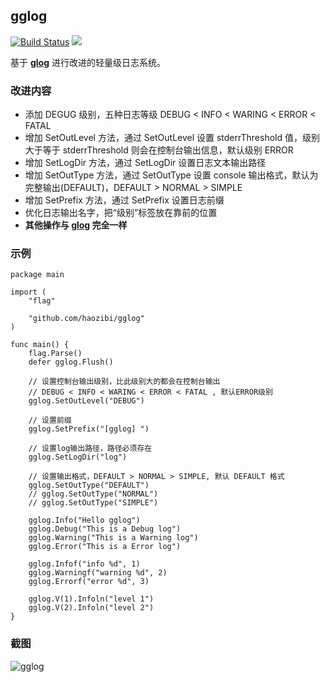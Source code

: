 ## gglog

[![Build Status](https://travis-ci.org/haozibi/gglog.svg?branch=master)](https://travis-ci.org/haozibi/gglog) ![](https://img.shields.io/badge/language-go-red.svg)

基于 **[glog](https://github.com/golang/glog)** 进行改进的轻量级日志系统。

### 改进内容

* 添加 DEGUG 级别，五种日志等级 DEBUG < INFO < WARING < ERROR < FATAL
* 增加 SetOutLevel 方法，通过 SetOutLevel 设置 stderrThreshold 值，级别大于等于 stderrThreshold 则会在控制台输出信息，默认级别 ERROR
* 增加 SetLogDir 方法，通过 SetLogDir 设置日志文本输出路径
* 增加 SetOutType 方法，通过 SetOutType 设置 console 输出格式，默认为完整输出(DEFAULT)，DEFAULT > NORMAL > SIMPLE
* 增加 SetPrefix 方法，通过 SetPrefix 设置日志前缀
* 优化日志输出名字，把“级别”标签放在靠前的位置
* **其他操作与 [glog](https://github.com/golang/glog) 完全一样**

### 示例
```
package main

import (
    "flag"

    "github.com/haozibi/gglog"
)

func main() {
    flag.Parse()
    defer gglog.Flush()

    // 设置控制台输出级别，比此级别大的都会在控制台输出
    // DEBUG < INFO < WARING < ERROR < FATAL , 默认ERROR级别
    gglog.SetOutLevel("DEBUG")

    // 设置前缀
    gglog.SetPrefix("[gglog] ")

    // 设置log输出路径，路径必须存在
    gglog.SetLogDir("log")

    // 设置输出格式，DEFAULT > NORMAL > SIMPLE, 默认 DEFAULT 格式
    gglog.SetOutType("DEFAULT")
    // gglog.SetOutType("NORMAL")
    // gglog.SetOutType("SIMPLE")

    gglog.Info("Hello gglog")
    gglog.Debug("This is a Debug log")
    gglog.Warning("This is a Warning log")
    gglog.Error("This is a Error log")

    gglog.Infof("info %d", 1)
    gglog.Warningf("warning %d", 2)
    gglog.Errorf("error %d", 3)

    gglog.V(1).Infoln("level 1")
    gglog.V(2).Infoln("level 2")
}

```

### 截图

![gglog](https://i.loli.net/2018/01/06/5a507999e0224.jpg)
